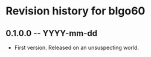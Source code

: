 # Revision history for blgo60

## 0.1.0.0 -- YYYY-mm-dd

* First version. Released on an unsuspecting world.
